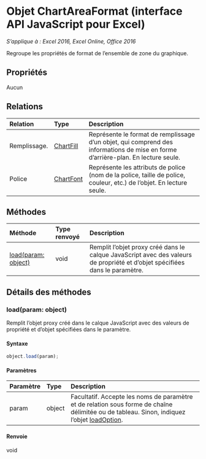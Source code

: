 # Objet ChartAreaFormat (interface API JavaScript pour Excel)

_S’applique à : Excel 2016, Excel Online, Office 2016_

Regroupe les propriétés de format de l’ensemble de zone du graphique.

## Propriétés

Aucun

## Relations
| Relation | Type|Description|
|:---------------|:--------|:----------|
|Remplissage.|[ChartFill](chartfill.md)|Représente le format de remplissage d’un objet, qui comprend des informations de mise en forme d’arrière-plan. En lecture seule.|
|Police|[ChartFont](chartfont.md)|Représente les attributs de police (nom de la police, taille de police, couleur, etc.) de l’objet. En lecture seule.|

## Méthodes

| Méthode   | Type renvoyé|Description|
|:---------------|:--------|:----------|
|[load(param: object)](#loadparam-object)|void|Remplit l’objet proxy créé dans le calque JavaScript avec des valeurs de propriété et d’objet spécifiées dans le paramètre.|

## Détails des méthodes

### load(param: object)
Remplit l’objet proxy créé dans le calque JavaScript avec des valeurs de propriété et d’objet spécifiées dans le paramètre.

#### Syntaxe
```js
object.load(param);
```

#### Paramètres
| Paramètre   | Type|Description|
|:---------------|:--------|:----------|
|param|object|Facultatif. Accepte les noms de paramètre et de relation sous forme de chaîne délimitée ou de tableau. Sinon, indiquez l’objet [loadOption](loadoption.md).|

#### Renvoie
void

